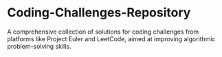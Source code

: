 # Coding-Challenges-Repository

A comprehensive collection of solutions for coding challenges from platforms like Project Euler and LeetCode, aimed at improving algorithmic problem-solving skills.
